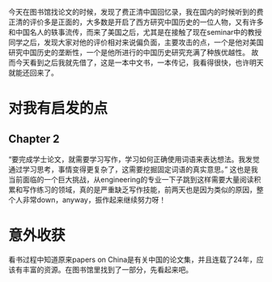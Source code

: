 今天在图书馆找论文的时候，发现了费正清中国回忆录，我在国内的时候听到的费正清的评价多是正面的，大多数是开启了西方研究中国历史的一位人物，又有许多和中国名人的轶事流传，而来了美国之后，尤其是在接触了现在seminar中的教授同学之后，发现大家对他的评价相对来说偏负面，主要攻击的点，一个是他对美国研究中国历史的垄断性，一个是他所进行的中国历史研究充满了种族优越性。
故而今天看到之后我就先借了，这是一本中文书，一本传记，我看得很快，也许明天就能还回来了。

# 对我有启发的点

## Chapter 2
“要完成学士论文，就需要学习写作，学习如何正确使用词语来表达想法。我发觉通过学习思考，事情变得更复杂了，这需要挖掘固定词语的真实意思。”
这也是我当前面临的一个巨大挑战，从engineering的专业一下子跳到这样需要大量阅读积累和写作练习的领域，真的是严重缺乏写作技能，前两天也是因为类似的原因，整个人非常down，anyway，振作起来继续努力呀！

# 意外收获

看书过程中知道原来papers on China是有关中国的论文集，并且连载了24年，应该有丰富的资源。在图书馆里找到了一部分，先看起来吧。
